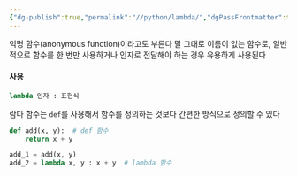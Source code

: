 ```yaml
---
{"dg-publish":true,"permalink":"//python/lambda/","dgPassFrontmatter":true}
---
```



익명 함수(anonymous function)이라고도 부른다
말 그대로 이름이 없는 함수로, 일반적으로 함수를 한 번만 사용하거나 인자로 전달해야 하는 경우 유용하게 사용된다

#### 사용
```python
lambda 인자 : 표현식
```

람다 함수는 `def`를 사용해서 함수를 정의하는 것보다 간편한 방식으로 정의할 수 있다

```python
def add(x, y):  # def 함수
	return x + y

add_1 = add(x, y)
add_2 = lambda x, y : x + y  # lambda 함수

```